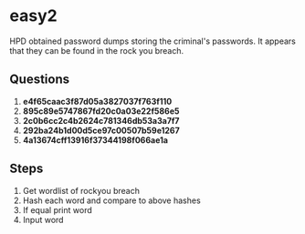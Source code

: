# easy2
HPD obtained password dumps storing the criminal's passwords. It appears that they can be found in the rock you breach.

## Questions
1. **e4f65caac3f87d05a3827037f763f110**
2. **895c89e5747867fd20c0a03e22f586e5**
3. **2c0b6cc2c4b2624c781346db53a3a7f7**
4. **292ba24b1d00d5ce97c00507b59e1267**
5. **4a13674cff13916f37344198f066ae1a**

## Steps
1. Get wordlist of rockyou breach
2. Hash each word and compare to above hashes
3. If equal print word
4. Input word
